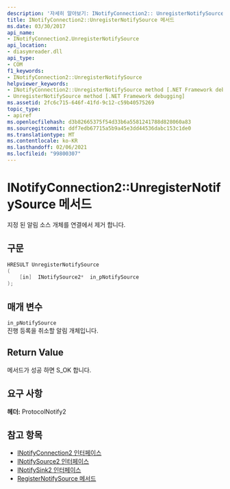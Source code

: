 ```yaml
---
description: '자세히 알아보기: INotifyConnection2:: UnregisterNotifySource 메서드'
title: INotifyConnection2::UnregisterNotifySource 메서드
ms.date: 03/30/2017
api_name:
- INotifyConnection2.UnregisterNotifySource
api_location:
- diasymreader.dll
api_type:
- COM
f1_keywords:
- INotifyConnection2::UnregisterNotifySource
helpviewer_keywords:
- INotifyConnection2::UnregisterNotifySource method [.NET Framework debugging]
- UnregisterNotifySource method [.NET Framework debugging]
ms.assetid: 2fc6c715-646f-41fd-9c12-c59b40575269
topic_type:
- apiref
ms.openlocfilehash: d3b82665375f54d33b6a5581241788d828060a83
ms.sourcegitcommit: ddf7edb67715a5b9a45e3dd44536dabc153c1de0
ms.translationtype: MT
ms.contentlocale: ko-KR
ms.lasthandoff: 02/06/2021
ms.locfileid: "99800307"
---
```

# <a name="inotifyconnection2unregisternotifysource-method"></a>INotifyConnection2::UnregisterNotifySource 메서드

지정 된 알림 소스 개체를 연결에서 제거 합니다.  
  
## <a name="syntax"></a>구문  
  
```cpp  
HRESULT UnregisterNotifySource  
(  
    [in]  INotifySource2*  in_pNotifySource  
);  
```  
  
## <a name="parameters"></a>매개 변수  

 `in_pNotifySource`  
 진행 등록을 취소할 알림 개체입니다.  
  
## <a name="return-value"></a>Return Value  

 메서드가 성공 하면 S_OK 합니다.  
  
## <a name="requirements"></a>요구 사항  

 **헤더:** ProtocolNotify2  
  
## <a name="see-also"></a>참고 항목

- [INotifyConnection2 인터페이스](inotifyconnection2-interface.md)
- [INotifySource2 인터페이스](inotifysource2-interface.md)
- [INotifySink2 인터페이스](inotifysink2-interface.md)
- [RegisterNotifySource 메서드](inotifyconnection2-registernotifysource-method.md)
